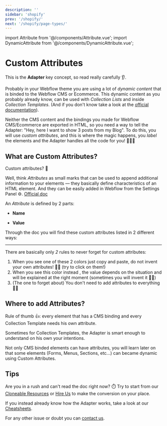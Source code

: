 ```yaml
---
description: ''
sidebar: 'shopify'
prev: '/shopify/'
next: '/shopify/page-types/'
---
```

import Attribute from '@/components/Attribute.vue';
import DynamicAttribute from '@/components/DynamicAttribute.vue';

# Custom Attributes

This is the **Adapter** key concept, so read really carefully 👂.

Probably in your Webflow theme you are using a lot of *dynamic content* that is binded to the Webflow CMS or Ecommerce. This dynamic content as you probably already know, can be used with *Collection Lists* and inside *Collection Templates*. (And if you don't know take a look at the [official documentation](https://university.webflow.com/article/intro-to-dynamic-content)).

Neither the CMS content and the bindings you made for Webflow CMS/Ecommerce are exported in HTML, so you need a way to tell the Adapter: "Hey, here I want to show 3 posts from my Blog". To do this, you will use *custom attributes*, and this is where the magic happens, you *label* the elements and the Adapter handles all the code for you! 💃💃💃


## What are Custom Attributes?

Custom attributes? 🤔

Well, think *Attributes* as small marks that can be used to append additional information to your elements — they basically define characteristics of an HTML element. And they can be easily added in Webflow from the Settings Panel ⚙️. 
[Official doc](https://university.webflow.com/article/how-to-add-custom-attributes-to-an-element-in-webflow)

An *Attribute* is defined by 2 parts:

* **Name**

* **Value**

Through the doc you will find these custom attributes listed in 2 different ways:

<Attribute name="name" value="value" />

---


<DynamicAttribute name="name" value="dynamic-value" />


There are basically only *2* rules to never forget for custom attributes:

1. When you see one of these 2 colors <code></code> <code class="value"></code>just copy and paste, do not invent your own attributes! 🙅‍♂️ (try to click on them!)
2. When you see this color instead <code class="dynamic-value"></code>, the value depends on the situation and will be explained at the right moment (sometimes you will invent it 🤷‍♂️)
3. (The one to forget about) You don't need to add attributes to everything 🤦‍♂

## Where to add Attributes?

Rule of thumb 👍: every element that has a CMS binding and every Collection Template needs his own attribute.

Sometimes for Collection Templates, the Adapter is smart enough to understand on his own your intentions.

Not only CMS binded elements can have attributes, you will learn later on that some elements (Forms, Menus, Sections, etc...) can became dynamic using Custom Attributes.


## Tips

Are you in a rush and can't read the doc right now? ⏱️ Try to start from our [Cloneable Resources](https://www.udesly.com/adapter-cloneable-resources/) or [Hire Us](https://www.udesly.com/custom-services/) to make the conversion on your place. 

If you instead already know how the Adapter works, take a look at our [Cheatsheets](https://cheatsheets.udesly.com/).

For any other issue or doubt you can [contact us](https://www.udesly.com/help-center/).


